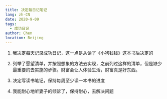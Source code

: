 ```yaml
---
title: 决定每日记笔记
lang: zh-CN
date: 2020-9-09
tags:
  - 成功日记
author: Chen
location: Beijing
---
```


1. 我决定每天记录成功日记，这一点是从读了《小狗钱钱》这本书后决定的

2. 列举了愿望清单，并按照想象的方法去实现，之前列过这样的清单，但是缺少最重要的去实施的步骤。财富会让人体验生活，财富真是好东西。

3. 决定写读书笔记，保持每周至少读一本书的进度

4. 我能耐心地听妻子的倾诉了，保持耐心，去解决问题
